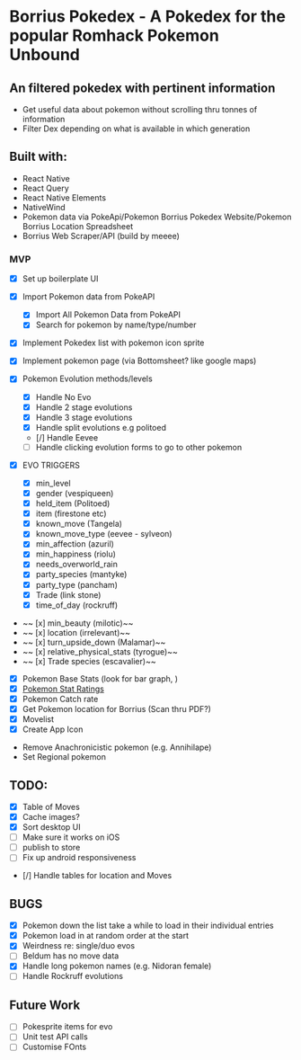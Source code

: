 # Borrius Pokedex - A Pokedex for the popular Romhack Pokemon Unbound

## An filtered pokedex with pertinent information

- Get useful data about pokemon without scrolling thru tonnes of information
- Filter Dex depending on what is available in which generation

## Built with:

- React Native
- React Query
- React Native Elements
- NativeWind
- Pokemon data via PokeApi/Pokemon Borrius Pokedex Website/Pokemon Borrius Location Spreadsheet
- Borrius Web Scraper/API (build by meeee)

### MVP

- [x] Set up boilerplate UI
- [x] Import Pokemon data from PokeAPI
  - [x] Import All Pokemon Data from PokeAPI
  - [x] Search for pokemon by name/type/number
- [x] Implement Pokedex list with pokemon icon sprite
- [x] Implement pokemon page (via Bottomsheet? like google maps)
- [x] Pokemon Evolution methods/levels

  - [x] Handle No Evo
  - [x] Handle 2 stage evolutions
  - [x] Handle 3 stage evolutions
  - [x] Handle split evolutions e.g politoed
  - [/] Handle Eevee
  - [ ] Handle clicking evolution forms to go to other pokemon

- [x] EVO TRIGGERS

  - [x] min_level
  - [x] gender (vespiqueen)
  - [x] held_item (Politoed)
  - [x] item (firestone etc)
  - [x] known_move (Tangela)
  - [x] known_move_type (eevee - sylveon)
  - [x] min_affection (azuril)
  - [x] min_happiness (riolu)
  - [x] needs_overworld_rain
  - [x] party_species (mantyke)
  - [x] party_type (pancham)
  - [x] Trade (link stone)
  - [x] time_of_day (rockruff)

- ~~ [x] min_beauty (milotic)~~
- ~~ [x] location (irrelevant)~~
- ~~ [x] turn_upside_down (Malamar)~~
- ~~ [x] relative_physical_stats (tyrogue)~~
- ~~ [x] Trade species (escavalier)~~

- [x] Pokemon Base Stats (look for bar graph, )
- [x] [Pokemon Stat Ratings](<https://marriland.com/glossary/base-stats/#:~:text=Excellent%20(130%20or%20Higher),indicative%20of%20the%20top%20tier>)
- [x] Pokemon Catch rate
- [x] Get Pokemon location for Borrius (Scan thru PDF?)
- [x] Movelist
- [x] Create App Icon
- Remove Anachronicistic pokemon (e.g. Annihilape)
- Set Regional pokemon

## TODO:

- [x] Table of Moves
- [x] Cache images?
- [x] Sort desktop UI
- [ ] Make sure it works on iOS
- [ ] publish to store
- [ ] Fix up android responsiveness
- [/] Handle tables for location and Moves

## BUGS

- [x] Pokemon down the list take a while to load in their individual entries
- [x] Pokemon load in at random order at the start
- [x] Weirdness re: single/duo evos
- [ ] Beldum has no move data
- [x] Handle long pokemon names (e.g. Nidoran female)
- [ ] Handle Rockruff evolutions

## Future Work

- [ ] Pokesprite items for evo
- [ ] Unit test API calls
- [ ] Customise FOnts
